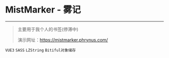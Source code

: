 # MistMarker - 雾记

---

> 主要用于我个人的书签(停滞中)
> 
> 演示网址：https://mistmarker.phrynus.com/

`VUE3` `SASS` `LZString` `Bitiful对象储存` 

